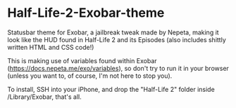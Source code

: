 # Half-Life-2-Exobar-theme
Statusbar theme for Exobar, a jailbreak tweak made by Nepeta, making it look like the HUD found in Half-Life 2 and its Episodes (also includes shittly written HTML and CSS code!)

This is making use of variables found within Exobar (https://docs.nepeta.me/exo/variables), so don't try to run it in your browser (unless you want to, of course, I'm not here to stop you).

To install, SSH into your iPhone, and drop the "Half-Life 2" folder inside /Library/Exobar, that's all.
